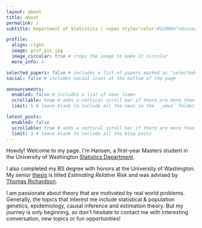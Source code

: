 ```yaml
---
layout: about
title: about
permalink: /
subtitle: Department of Statistics | <span style="color:#32006e">University of Washington</span> 

profile:
  align: right
  image: prof_pic.jpg
  image_circular: true # crops the image to make it circular
  more_info: >

selected_papers: false # includes a list of papers marked as "selected={true}"
social: false # includes social icons at the bottom of the page

announcements:
  enabled: false # includes a list of news items
  scrollable: true # adds a vertical scroll bar if there are more than 3 news items
  limit: 5 # leave blank to include all the news in the `_news` folder

latest_posts:
  enabled: false
  scrollable: true # adds a vertical scroll bar if there are more than 3 new posts items
  limit: 3 # leave blank to include all the blog posts
---
```


Howdy! Welcome to my page. I'm Hansen, a first-year Masters student in the University of Washington [Statistics Department](https://stat.uw.edu/).

I also completed my BS degree with honors at the University of Washington. My senior [thesis](../assets/pdf/thesis.pdf) is titled _Estimating Relative Risk_ and was advised by [Thomas Richardson](https://sites.stat.washington.edu/tsr/website/inquiry/home.php).

I am passionate about theory that are motivated by real world problems. Generally, the topics that interest me include statistical & population genetics, epidemiology, causal inference and estimation theory. But my journey is only beginning, so don't hesitate to contact me with interesting conversation, new topics or fun opportunities!
